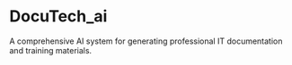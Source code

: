 # DocuTech_ai

A comprehensive AI system for generating professional IT documentation and training materials.